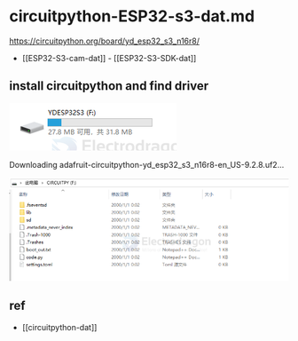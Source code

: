 
# circuitpython-ESP32-s3-dat.md

https://circuitpython.org/board/yd_esp32_s3_n16r8/


- [[ESP32-S3-cam-dat]] - [[ESP32-S3-SDK-dat]]


## install circuitpython and find driver 

![](2025-07-31-13-09-24.png)


Downloading adafruit-circuitpython-yd_esp32_s3_n16r8-en_US-9.2.8.uf2...

![](2025-07-31-13-10-33.png)



## ref 

- [[circuitpython-dat]]